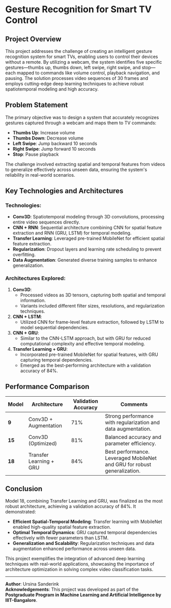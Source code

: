 # Gesture Recognition for Smart TV Control

## Project Overview
This project addresses the challenge of creating an intelligent gesture recognition system for smart TVs, enabling users to control their devices without a remote. By utilizing a webcam, the system identifies five specific gestures—thumbs up, thumbs down, left swipe, right swipe, and stop—each mapped to commands like volume control, playback navigation, and pausing. The solution processes video sequences of 30 frames and employs cutting-edge deep learning techniques to achieve robust spatiotemporal modeling and high accuracy.

## Problem Statement
The primary objective was to design a system that accurately recognizes gestures captured through a webcam and maps them to TV commands:
- **Thumbs Up**: Increase volume
- **Thumbs Down**: Decrease volume
- **Left Swipe**: Jump backward 10 seconds
- **Right Swipe**: Jump forward 10 seconds
- **Stop**: Pause playback

The challenge involved extracting spatial and temporal features from videos to generalize effectively across unseen data, ensuring the system's reliability in real-world scenarios.

## Key Technologies and Architectures
### Technologies:
- **Conv3D**: Spatiotemporal modeling through 3D convolutions, processing entire video sequences directly.
- **CNN + RNN**: Sequential architecture combining CNN for spatial feature extraction and RNN (GRU, LSTM) for temporal modeling.
- **Transfer Learning**: Leveraged pre-trained MobileNet for efficient spatial feature extraction.
- **Regularization**: Dropout layers and learning rate scheduling to prevent overfitting.
- **Data Augmentation**: Generated diverse training samples to enhance generalization.

### Architectures Explored:
1. **Conv3D**:
   - Processed videos as 3D tensors, capturing both spatial and temporal information.
   - Variants included different filter sizes, resolutions, and regularization techniques.
2. **CNN + LSTM**:
   - Utilized CNN for frame-level feature extraction, followed by LSTM to model sequential dependencies.
3. **CNN + GRU**:
   - Similar to the CNN-LSTM approach, but with GRU for reduced computational complexity and effective temporal modeling.
4. **Transfer Learning + GRU**:
   - Incorporated pre-trained MobileNet for spatial features, with GRU capturing temporal dependencies.
   - Emerged as the best-performing architecture with a validation accuracy of 84%.

## Performance Comparison

| **Model** | **Architecture**       | **Validation Accuracy** | **Comments**                                                                 |
|-----------|-------------------------|--------------------------|-------------------------------------------------------------------------------|
| **9**     | Conv3D + Augmentation  | 71%                     | Strong performance with regularization and data augmentation.                |
| **15**    | Conv3D (Optimized)     | 81%                     | Balanced accuracy and parameter efficiency.                                  |
| **18**    | Transfer Learning + GRU| 84%                     | Best performance. Leveraged MobileNet and GRU for robust generalization.     |

## Conclusion
Model 18, combining Transfer Learning and GRU, was finalized as the most robust architecture, achieving a validation accuracy of 84%. It demonstrated:
- **Efficient Spatial-Temporal Modeling**: Transfer learning with MobileNet enabled high-quality spatial feature extraction.
- **Optimal Temporal Dynamics**: GRU captured temporal dependencies effectively with fewer parameters than LSTM.
- **Generalization and Scalability**: Regularization techniques and data augmentation enhanced performance across unseen data.

This project exemplifies the integration of advanced deep learning techniques with real-world applications, showcasing the importance of architecture optimization in solving complex video classification tasks.

---

**Author**: Ursina Sanderink  
**Acknowledgements**: This project was developed as part of the **Postgraduate Program in Machine Learning and Artificial Intelligence by IIIT-Bangalore**.
